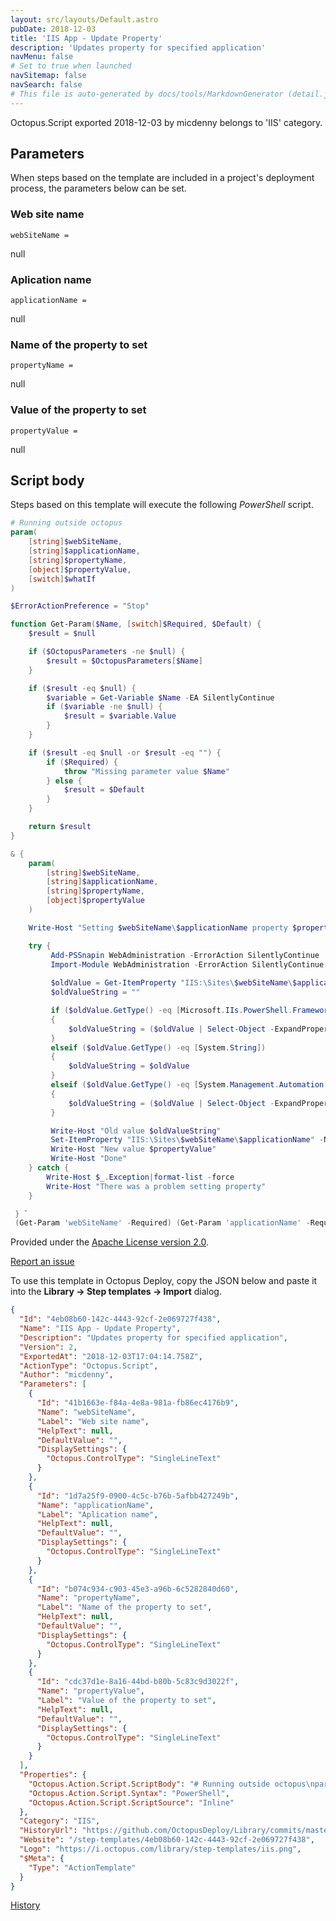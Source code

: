 ```yaml
---
layout: src/layouts/Default.astro
pubDate: 2018-12-03
title: 'IIS App - Update Property'
description: 'Updates property for specified application'
navMenu: false
# Set to true when launched
navSitemap: false
navSearch: false
# This file is auto-generated by docs/tools/MarkdownGenerator (detail.js)
---
```


Octopus.Script exported 2018-12-03 by micdenny belongs to 'IIS' category.

## Parameters

When steps based on the template are included in a project's deployment process, the parameters below can be set.


<div class="param">

### Web site name

`webSiteName = `

null

</div>
        
<div class="param">

### Aplication name

`applicationName = `

null

</div>
        
<div class="param">

### Name of the property to set

`propertyName = `

null

</div>
        
<div class="param">

### Value of the property to set

`propertyValue = `

null

</div>
        

## Script body

Steps based on this template will execute the following *PowerShell* script.

```powershell
# Running outside octopus
param(
    [string]$webSiteName,
    [string]$applicationName,
    [string]$propertyName,
    [object]$propertyValue,
    [switch]$whatIf
) 

$ErrorActionPreference = "Stop" 

function Get-Param($Name, [switch]$Required, $Default) {
    $result = $null

    if ($OctopusParameters -ne $null) {
        $result = $OctopusParameters[$Name]
    }

    if ($result -eq $null) {
        $variable = Get-Variable $Name -EA SilentlyContinue   
        if ($variable -ne $null) {
            $result = $variable.Value
        }
    }

    if ($result -eq $null -or $result -eq "") {
        if ($Required) {
            throw "Missing parameter value $Name"
        } else {
            $result = $Default
        }
    }

    return $result
}

& {
    param(
        [string]$webSiteName,
        [string]$applicationName,
        [string]$propertyName,
        [object]$propertyValue
    ) 

    Write-Host "Setting $webSiteName\$applicationName property $propertyName to $propertyValue"

    try {
         Add-PSSnapin WebAdministration -ErrorAction SilentlyContinue
         Import-Module WebAdministration -ErrorAction SilentlyContinue
         
         $oldValue = Get-ItemProperty "IIS:\Sites\$webSiteName\$applicationName" -Name $propertyName
         $oldValueString = ""

         if ($oldValue.GetType() -eq [Microsoft.IIs.PowerShell.Framework.ConfigurationAttribute])
         {
             $oldValueString = ($oldValue | Select-Object -ExpandProperty "Value")
         }
         elseif ($oldValue.GetType() -eq [System.String])
         {
             $oldValueString = $oldValue
         }
         elseif ($oldValue.GetType() -eq [System.Management.Automation.PSCustomObject])
         {
             $oldValueString = ($oldValue | Select-Object -ExpandProperty $propertyName)
         }

         Write-Host "Old value $oldValueString"
         Set-ItemProperty "IIS:\Sites\$webSiteName\$applicationName" -Name $propertyName -Value $propertyValue
         Write-Host "New value $propertyValue"
         Write-Host "Done"
    } catch {
        Write-Host $_.Exception|format-list -force
        Write-Host "There was a problem setting property"    
    }

 } `
 (Get-Param 'webSiteName' -Required) (Get-Param 'applicationName' -Required) (Get-Param 'propertyName' -Required) (Get-Param 'propertyValue' -Required)

```

Provided under the [Apache License version 2.0](https://github.com/OctopusDeploy/Library/blob/master/LICENSE.txt).

[Report an issue](https://github.com/OctopusDeploy/Library/issues/new?assignees=&labels=&projects=&template=bug-report.yml&title=Issue%20with%20IIS%20App%20-%20Update%20Property&step-template=IIS%20App%20-%20Update%20Property)

<div class="get-json">

To use this template in Octopus Deploy, copy the JSON below and paste it into the **Library → Step templates → Import** dialog.

```json
{
  "Id": "4eb08b60-142c-4443-92cf-2e069727f438",
  "Name": "IIS App - Update Property",
  "Description": "Updates property for specified application",
  "Version": 2,
  "ExportedAt": "2018-12-03T17:04:14.758Z",
  "ActionType": "Octopus.Script",
  "Author": "micdenny",
  "Parameters": [
    {
      "Id": "41b1663e-f84a-4e8a-981a-fb86ec4176b9",
      "Name": "webSiteName",
      "Label": "Web site name",
      "HelpText": null,
      "DefaultValue": "",
      "DisplaySettings": {
        "Octopus.ControlType": "SingleLineText"
      }
    },
    {
      "Id": "1d7a25f9-0900-4c5c-b76b-5afbb427249b",
      "Name": "applicationName",
      "Label": "Aplication name",
      "HelpText": null,
      "DefaultValue": "",
      "DisplaySettings": {
        "Octopus.ControlType": "SingleLineText"
      }
    },
    {
      "Id": "b074c934-c903-45e3-a96b-6c5282840d60",
      "Name": "propertyName",
      "Label": "Name of the property to set",
      "HelpText": null,
      "DefaultValue": "",
      "DisplaySettings": {
        "Octopus.ControlType": "SingleLineText"
      }
    },
    {
      "Id": "cdc37d1e-8a16-44bd-b80b-5c83c9d3022f",
      "Name": "propertyValue",
      "Label": "Value of the property to set",
      "HelpText": null,
      "DefaultValue": "",
      "DisplaySettings": {
        "Octopus.ControlType": "SingleLineText"
      }
    }
  ],
  "Properties": {
    "Octopus.Action.Script.ScriptBody": "# Running outside octopus\nparam(\n    [string]$webSiteName,\n    [string]$applicationName,\n    [string]$propertyName,\n    [object]$propertyValue,\n    [switch]$whatIf\n) \n\n$ErrorActionPreference = \"Stop\" \n\nfunction Get-Param($Name, [switch]$Required, $Default) {\n    $result = $null\n\n    if ($OctopusParameters -ne $null) {\n        $result = $OctopusParameters[$Name]\n    }\n\n    if ($result -eq $null) {\n        $variable = Get-Variable $Name -EA SilentlyContinue   \n        if ($variable -ne $null) {\n            $result = $variable.Value\n        }\n    }\n\n    if ($result -eq $null -or $result -eq \"\") {\n        if ($Required) {\n            throw \"Missing parameter value $Name\"\n        } else {\n            $result = $Default\n        }\n    }\n\n    return $result\n}\n\n& {\n    param(\n        [string]$webSiteName,\n        [string]$applicationName,\n        [string]$propertyName,\n        [object]$propertyValue\n    ) \n\n    Write-Host \"Setting $webSiteName\\$applicationName property $propertyName to $propertyValue\"\n\n    try {\n         Add-PSSnapin WebAdministration -ErrorAction SilentlyContinue\n         Import-Module WebAdministration -ErrorAction SilentlyContinue\n         \n         $oldValue = Get-ItemProperty \"IIS:\\Sites\\$webSiteName\\$applicationName\" -Name $propertyName\n         $oldValueString = \"\"\n\n         if ($oldValue.GetType() -eq [Microsoft.IIs.PowerShell.Framework.ConfigurationAttribute])\n         {\n             $oldValueString = ($oldValue | Select-Object -ExpandProperty \"Value\")\n         }\n         elseif ($oldValue.GetType() -eq [System.String])\n         {\n             $oldValueString = $oldValue\n         }\n         elseif ($oldValue.GetType() -eq [System.Management.Automation.PSCustomObject])\n         {\n             $oldValueString = ($oldValue | Select-Object -ExpandProperty $propertyName)\n         }\n\n         Write-Host \"Old value $oldValueString\"\n         Set-ItemProperty \"IIS:\\Sites\\$webSiteName\\$applicationName\" -Name $propertyName -Value $propertyValue\n         Write-Host \"New value $propertyValue\"\n         Write-Host \"Done\"\n    } catch {\n        Write-Host $_.Exception|format-list -force\n        Write-Host \"There was a problem setting property\"    \n    }\n\n } `\n (Get-Param 'webSiteName' -Required) (Get-Param 'applicationName' -Required) (Get-Param 'propertyName' -Required) (Get-Param 'propertyValue' -Required)\n",
    "Octopus.Action.Script.Syntax": "PowerShell",
    "Octopus.Action.Script.ScriptSource": "Inline"
  },
  "Category": "IIS",
  "HistoryUrl": "https://github.com/OctopusDeploy/Library/commits/master/step-templates//opt/buildagent/work/75443764cd38076d/step-templates/iis-app-update-property.json",
  "Website": "/step-templates/4eb08b60-142c-4443-92cf-2e069727f438",
  "Logo": "https://i.octopus.com/library/step-templates/iis.png",
  "$Meta": {
    "Type": "ActionTemplate"
  }
}
```

[History](https://github.com/OctopusDeploy/Library/commits/master/step-templates/https://github.com/OctopusDeploy/Library/commits/master/step-templates//opt/buildagent/work/75443764cd38076d/step-templates/iis-app-update-property.json)

</div>
